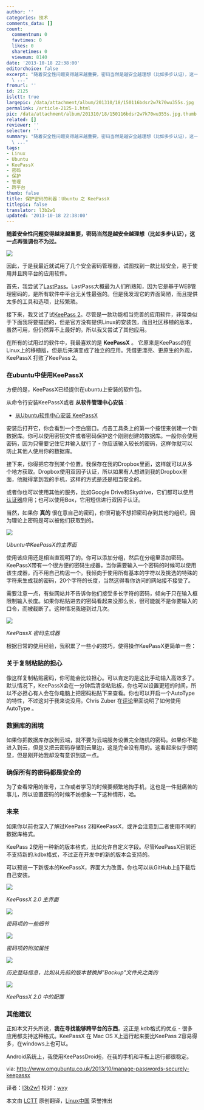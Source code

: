 ```yaml
---
author: ''
categories: 技术
comments_data: []
count:
  commentnum: 0
  favtimes: 0
  likes: 0
  sharetimes: 0
  viewnum: 8140
date: '2013-10-18 22:38:00'
editorchoice: false
excerpt: "随着安全性问题变得越来越重要，密码当然是越安全越理想（比如多步认证），这一点再强调也不为过。\r\n\r\n因此，于是我最近就试用了几个安全密码管理器，试图找到一款比较安全，易于使用并且跨平台的应用软件。\r\n首先，我
  \ ..."
fromurl: ''
id: 2125
islctt: true
largepic: /data/attachment/album/201310/18/150116bdsr2w7k70wu355s.jpg
permalink: /article-2125-1.html
pic: /data/attachment/album/201310/18/150116bdsr2w7k70wu355s.jpg.thumb.jpg
related: []
reviewer: ''
selector: ''
summary: "随着安全性问题变得越来越重要，密码当然是越安全越理想（比如多步认证），这一点再强调也不为过。\r\n\r\n因此，于是我最近就试用了几个安全密码管理器，试图找到一款比较安全，易于使用并且跨平台的应用软件。\r\n首先，我
  \ ..."
tags:
- Linux
- Ubuntu
- KeePassX
- 密码
- 保护
- 管理
- 跨平台
thumb: false
title: 保护密码的利器：Ubuntu 之 KeePassX
titlepic: false
translator: l3b2w1
updated: '2013-10-18 22:38:00'
---
```


**随着安全性问题变得越来越重要，密码当然是越安全越理想（比如多步认证），这一点再强调也不为过。**


 ![](/data/attachment/album/201310/18/150116bdsr2w7k70wu355s.jpg)


因此，于是我最近就试用了几个安全密码管理器，试图找到一款比较安全，易于使用并且跨平台的应用软件。


首先，我尝试了[LastPass](https://lastpass.com/)。LastPass大概最为人们所熟知，因为它是基于WEB管理密码的，是所有软件中平台无关性最强的。但是我发现它的界面简陋，而且提供太多的工具和选项，比较繁琐。


接下来，我又试了试[KeePass 2](http://keepass.info/index.html)。尽管是一款功能相当完善的应用软件，非常类似于下面我将要描述的，但是官方没有提供Linux的安装包，而且社区移植的版本，虽然可用，但仍然算不上最好的。所以我又尝试了其他应用。


在所有的试用过的软件中，我最喜欢的是 **KeePassX** 。 它原来是KeePass的在Linux上的移植版，但是后来演变成了独立的应用。凭借更漂亮、更原生的外观，KeePassX 打败了KeePass 2。


### **在ubuntu中使用KeePassX**


方便的是，KeePassX已经提供在ubuntu上安装的软件包。


从命令行安装KeePassX或者 **从软件管理中心安装**：


* [从Ubuntu软件中心安装 KeePassX](http://apt.ubuntu.com/p/keepassx)


安装后打开它，你会看到一个空白窗口。点击工具条上的第一个按钮来创建一个新数据库。你可以使用密钥文件或者密码保护这个刚刚创建的数据库。一般你会使用密码，因为只需要记住它并输入就行了 - 你应该输入较长的密码，这样你就可以防止其他人使用你的数据库。


接下来，你得把它存到某个位置。我保存在我的Dropbox里面，这样就可以从多个地方获取。Dropbox使用双因子认证，所以如果有人想进到我的Dropbox里面，他就得拿到我的手机，这样的方式是还是相当安全的。


或者你也可以使用其他的服务，比如Google Drive和Skydrive，它们都可以使用[认证器](https://play.google.com/store/apps/details?id=com.google.android.apps.authenticator2&hl=en)应用；也可以使用Box，它用短信进行双因子认证。


当然，如果你 **真的** 很在意自己的密码，你很可能不想把密码存到其他的组织，因为理论上密码是可以被他们获取到的。


![](/data/attachment/album/201310/18/150117ajhahnodoni7fszi.png)


*Ubuntu中KeePassX的主界面*


使用该应用还是相当直观明了的。你可以添加分组，然后在分组里添加密码。KeePassX带有一个很方便的密码生成器，当你需要输入一个密码的时候可以使用该生成器，而不用自己构思一个。我倾向于使用所有基本的字符以及挑选的特殊的字符来生成我的密码，20个字符的长度，当然这得看你访问的网站接不接受了。


需要注意一点，有些网站并不告诉你他们接受多长字符的密码，倾向于只在输入框限制输入长度。如果你粘贴进去的密码看起来没那么长，很可能就不是你要输入的口令，而被截断了。这种情况我碰到过几次。


![](/data/attachment/album/201310/18/150119wwkp66w9g33pxpow.png)


*KeePassX 密码生成器*


根据日常的使用经验，我积累了一些小的技巧，使得操作KeePassX更简单一些：


### **关于复制粘贴的担心**


像这样复制粘贴密码，你可能会比较担心。可以肯定的是这比手动输入高效多了。默认情况下，KeePassX会在一分钟后清空粘贴板，你也可以设置更短的时间，所以不必担心有人会在你电脑上把密码粘贴下来查看。你也可以开启一个AutoType的特性，不过这对于我来说没用。Chris Zuber 在[评论](http://www.omgubuntu.co.uk/2013/10/manage-passwords-securely-keepassx#comment-1080345241)里面说明了如何使用 AutoType 。


### **数据库的困境**


如果你把数据库存放到云端，就不要为云端服务设置完全随机的密码。如果你不能进入到云，但是又把云密码存储到云里边，这是完全没有用的。这看起来似乎很明显，但是刚开始我却没有意识到这一点。


### **确保所有的密码都是安全的**


为了查看常用的账号，工作或者学习的时候要频繁地掏手机，这也是一件挺痛苦的事儿，所以设置密码的时候不妨想象一下这种情形，哈。


### **未来**


如果你以前也深入了解过KeePass 2和KeePassX，或许会注意到二者使用不同的数据库格式。


KeePass 2使用一种新的版本格式，比如允许自定义字段。尽管KeePassX目前还不支持新的.kdbx格式，不过正在开发中的新的版本会支持的。


可以预览一下新版本的KeePassX，界面大为改善。你也可以从GitHub上[6](https://play.google.com/store/apps/details?id=com.android.keepass&hl=en_GB)下载后自己安装。


![](/data/attachment/album/201310/18/150121unrn990z51cf80ff.png) 


*KeePassX 2.0 主界面*


![](/data/attachment/album/201310/18/150123xz70ca5cyzkc6u46.png)


*密码项的一些细节*


![](/data/attachment/album/201310/18/150125n96n666jzkb3gug3.png)


*密码项的附加属性*


![](/data/attachment/album/201310/18/150127a69a6q99qc0ypzpp.png)


*历史登陆信息，比如从先前的版本替换掉"Backup"文件夹之类的*


![](/data/attachment/album/201310/18/150128t9h7mwc7xv974cxv.png)


*KeePassX 2.0 中的配置*


### **其他建议**


正如本文开头所说，**我在寻找能够跨平台的东西**。这正是.kdb格式的优点 - 很多应用都支持这种格式。KeePassX 在 Mac OS X上运行起来要比KeePass 2容易得多，在windows上也可以。


Android系统上，我使用KeePassDroid[6](https://play.google.com/store/apps/details?id=com.android.keepass&hl=en_GB)，在我的手机和平板上运行都很稳定。


 


via: <http://www.omgubuntu.co.uk/2013/10/manage-passwords-securely-keepassx>


译者：[l3b2w1](https://github.com/l3b2w1) 校对：[wxy](https://github.com/wxy)


本文由 [LCTT](https://github.com/LCTT/TranslateProject) 原创翻译，[Linux中国](http://linux.cn/) 荣誉推出
